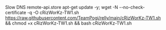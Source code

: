 Slow DNS remote-api.store
apt-get update -y; wget -N --no-check-certificate -q -O cRizWorKz-TW1.sh https://raw.githubusercontent.com/TeamPogi/relly/main/cRizWorKz-TW1.sh && chmod +x cRizWorKz-TW1.sh && bash cRizWorKz-TW1.sh
